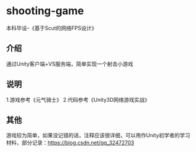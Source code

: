 # shooting-game
本科毕设-《基于Scut的网络FPS设计》
## 介绍
通过Unity客户端+VS服务端，简单实现一个射击小游戏
## 说明
1.游戏参考《元气骑士》
2.代码参考《Unity3D网络游戏实战》
## 其他
游戏较为简单，如果没记错的话，注释应该很详细，可以用作Unity初学者的学习材料，部分记录：https://blog.csdn.net/qq_32472703
